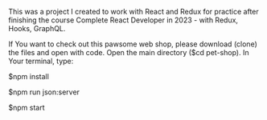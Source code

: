 This was a project I created to work with React and Redux for practice after finishing the course Complete React Developer in 2023 - with Redux, Hooks, GraphQL.

If You want to check out this pawsome web shop, please download (clone) the files and open with code. Open the main directory ($cd pet-shop). In Your terminal, type:

$npm install

$npm run json:server

$npm start
